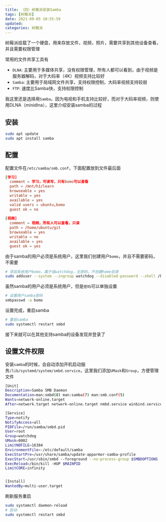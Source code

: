 ```yaml
---
title: （四）树莓派安装Samba
tags: [树莓派]
date: 2021-09-05 10:55:59
updated:
categories: 树莓派
---
```


树莓派挂载了一个硬盘，用来存放文件，视频，照片，需要共享到其他设备查看，并且需要权限管理

常用的文件共享工具有

* `DLNA`: 主要用于多媒体共享，没有权限管理，所有人都可以看到，由于视频是服务器解码，对于大码率（4K）视频支持比较好
* `Samba`: 主要用于局域网文件共享，支持权限控制，大码率视频支持较弱
* `FTP`: 速度比Samba快，支持权限控制

<!-- more -->

我这里还是选择用`Samba`，因为电视和手机支持比较好，而对于大码率视频，则使用DLNA（minidlna），这里介绍安装samba的过程

## 安装

```sh
sudo apt update
sudo apt install samba
```

## 配置

配置文件在`/etc/samba/smb.conf`，下面配置放到文件最后面

```conf
[学习]
  comment = 学习，可读写，只有bomo可以查看
  path = /mnt/h1/learn
  browseable = yes
  writable = yes
  available = yes
  valid users = ubuntu,bomo
  guest ok = no
  
[视频]
  comment = 视频，所有人可以查看，只读
  path = /home/ubuntu/git
  browseable = yes
  writable = no
  available = yes
  guest ok = yes  
```

由于samba的用户必须是系统用户，这里我们创建用户`bomo`，并且不需要密码，不需要

```sh
# 添加系统用户bomo，属于组watchdog，无密码，不创建home目录
sudo adduser --system --ingroup watchdog --disabled-password --shell /bin/bash --no-create-home bomo
```

虽然samba的用户必须是系统用户，但是`密码`可以单独设置

```sh
# 设置用户samba密码
smbpasswd -a bomo
```

设置完成，重启samba

```sh
# 重启samba
sudo systemctl restart smbd
```

接下来就可以在其他支持samba的设备发现并登录了

## 设置文件权限

安装`samba`的时候，会自动添加开机启动服务`/lib/systemd/system/smbd.service`，这里我们添加`UMask`和`Group`，方便管理文件

```sh
[Unit]
Description=Samba SMB Daemon
Documentation=man:smbd(8) man:samba(7) man:smb.conf(5)
Wants=network-online.target
After=network.target network-online.target nmbd.service winbind.service

[Service]
Type=notify
NotifyAccess=all
PIDFile=/run/samba/smbd.pid
User=root
Group=watchdog
UMask=0002
LimitNOFILE=16384
EnvironmentFile=-/etc/default/samba
ExecStartPre=/usr/share/samba/update-apparmor-samba-profile
ExecStart=/usr/sbin/smbd --foreground --no-process-group $SMBDOPTIONS
ExecReload=/bin/kill -HUP $MAINPID
LimitCORE=infinity


[Install]
WantedBy=multi-user.target
```

刷新服务重启

```sh
sudo systemctl daemon-reload
# 启动
sudo systemctl restart smbd
```